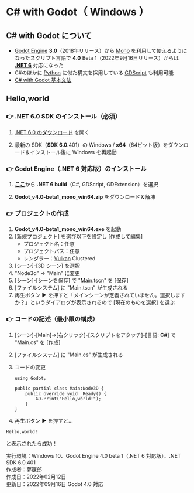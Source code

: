# C# with Godot（ Windows ）

## C# with Godot について

* [Godot Engine](https://godotengine.org/) **3.0**（2018年リリース）から [Mono](https://bit.ly/3Uh2xGw) を利用して使えるようになったスクリプト言語で **4.0** Beta 1（2022年9月16日リリース）からは [**.NET 6**](https://bit.ly/3eVjVQG) 対応になった
* C#のほかに [Python](https://bit.ly/3RQjwh0) に似た構文を採用している [GDScript](https://bit.ly/3RHFFhD) も利用可能
* [C# with Godot 基本文法](https://bit.ly/3LkAwKb)

## Hello,world

### 👉 .NET 6.0 SDK のインストール（必須）

1. [.NET 6.0 のダウンロード](https://dotnet.microsoft.com/ja-jp/download/dotnet/6.0) を開く

1. 最新の SDK（**SDK 6.0**.401）の Windows / **x64**（64ビット版）をダウンロード＆インストール後に Windows を再起動

### 👉 Godot Engine（.NET 6 対応版）のインストール

1. [**ここ**](https://godotengine.org/article/dev-snapshot-godot-4-0-beta-1#downloads)から **.NET 6 build**（C#, GDScript, GDExtension）を選択

1. **Godot_v4.0-beta1_mono_win64.zip** をダウンロード＆解凍

### 👉 プロジェクトの作成

1. **Godot_v4.0-beta1_mono_win64.exe** を起動
1. [新規プロジェクト] を選び以下を設定し [作成して編集]
    * プロジェクト名：任意
    * プロジェクトパス：任意
    * レンダラー：[Vulkan](https://ja.wikipedia.org/wiki/Vulkan_(API)) Clustered
1. [シーン]-[3D シーン] を選択
1. "Node3d" → "Main" に変更
1. [シーン]-[シーンを保存] で "Main.tscn" を [保存]  
1. [ファイルシステム] に "Main.tscn" が生成される
1. 再生ボタン ▶ を押すと「メインシーンが定義されていません。選択しますか？」というダイアログが表示されるので [現在のものを選択] を選ぶ

### 👉 コードの記述（最小限の構成）

1. [シーン]-[Main]→[右クリック]-[スクリプトをアタッチ]-[言語: **C#**] で "Main.cs" を [作成]  
1. [ファイルシステム] に "Main.cs" が生成される
1. コードの変更

    ```CSharp
    using Godot;

    public partial class Main:Node3D {
        public override void _Ready() {
            GD.Print("Hello,world!");
        }
    }
    ```

1. 再生ボタン ▶ を押すと…  

```CSharp
Hello,world!
```

と表示されたら成功！

実行環境：Windows 10、Godot Engine 4.0 beta 1（.NET 6 対応版）、.NET SDK 6.0.401  
作成者：夢寐郎  
作成日：2022年02月12日  
更新日：2022年09月16日 Godot 4.0 対応  
